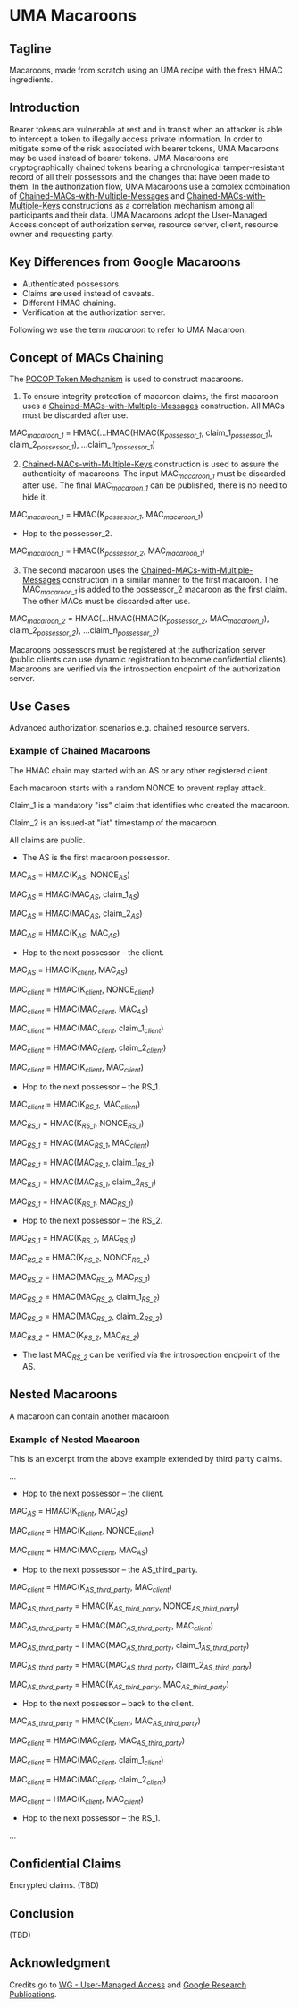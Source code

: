 # UMA Macaroons

## Tagline

Macaroons, made from scratch using an UMA recipe with the fresh HMAC ingredients.

## Introduction

Bearer tokens are vulnerable at rest and in transit when an attacker is able to intercept a token to illegally access private information. In order to mitigate some of the risk associated with bearer tokens, UMA Macaroons may be used instead of bearer tokens. UMA Macaroons are cryptographically chained tokens bearing a chronological tamper-resistant record of all their possessors and the changes that have been made to them. In the authorization flow, UMA Macaroons use a complex combination of [Chained-MACs-with-Multiple-Messages][4] and [Chained-MACs-with-Multiple-Keys][5] constructions as a correlation mechanism among all participants and their data. UMA Macaroons adopt the User-Managed Access concept of authorization server, resource server, client, resource owner and requesting party.

## Key Differences from Google Macaroons

* Authenticated possessors.
* Claims are used instead of caveats.
* Different HMAC chaining.
* Verification at the authorization server.

Following we use the term *macaroon* to refer to UMA Macaroon.

## Concept of MACs Chaining

The [POCOP Token Mechanism][6] is used to construct macaroons.

1. To ensure integrity protection of macaroon claims, the first macaroon uses a [Chained-MACs-with-Multiple-Messages][4] construction. All MACs must be discarded after use.

MAC<sub><i>macaroon_1</i></sub> = HMAC(...HMAC(HMAC(K<sub><i>possessor_1</i></sub>, claim_1<sub><i>possessor_1</i></sub>), claim_2<sub><i>possessor_1</i></sub>), ...claim_n<sub><i>possessor_1</i></sub>)

2. [Chained-MACs-with-Multiple-Keys][5] construction is used to assure the authenticity of macaroons. The input MAC<sub><i>macaroon_1</i></sub> must be discarded after use. The final MAC<sub><i>macaroon_1</i></sub> can be published, there is no need to hide it.

MAC<sub><i>macaroon_1</i></sub> = HMAC(K<sub><i>possessor_1</i></sub>, MAC<sub><i>macaroon_1</i></sub>)

- Hop to the possessor_2.

MAC<sub><i>macaroon_1</i></sub> = HMAC(K<sub><i>possessor_2</i></sub>, MAC<sub><i>macaroon_1</i></sub>)

3. The second macaroon uses the [Chained-MACs-with-Multiple-Messages][4] construction in a similar manner to the first macaroon. The MAC<sub><i>macaroon_1</i></sub> is added to the possessor_2 macaroon as the first claim. The other MACs must be discarded after use.

MAC<sub><i>macaroon_2</i></sub> = HMAC(...HMAC(HMAC(K<sub><i>possessor_2</i></sub>, MAC<sub><i>macaroon_1</i></sub>), claim_2<sub><i>possessor_2</i></sub>), ...claim_n<sub><i>possessor_2</i></sub>)

Macaroons possessors must be registered at the authorization server (public clients can use dynamic registration to become confidential clients). Macaroons are verified via the introspection endpoint of the authorization server.

## Use Cases

Advanced authorization scenarios e.g. chained resource servers.

### Example of Chained Macaroons


The HMAC chain may started with an AS or any other registered client.

Each macaroon starts with a random NONCE to prevent replay attack.

Claim_1 is a mandatory "iss" claim that identifies who created the macaroon.

Claim_2 is an issued-at "iat" timestamp of the macaroon.

All claims are public.

- The AS is the first macaroon possessor.

MAC<sub><i>AS</i></sub> = HMAC(K<sub><i>AS</i></sub>, NONCE<sub><i>AS</i></sub>)

MAC<sub><i>AS</i></sub> = HMAC(MAC<sub><i>AS</i></sub>, claim_1<sub><i>AS</i></sub>)

MAC<sub><i>AS</i></sub> = HMAC(MAC<sub><i>AS</i></sub>, claim_2<sub><i>AS</i></sub>)

MAC<sub><i>AS</i></sub> = HMAC(K<sub><i>AS</i></sub>, MAC<sub><i>AS</i></sub>)

- Hop to the next possessor – the client.

MAC<sub><i>AS</i></sub> = HMAC(K<sub><i>client</i></sub>, MAC<sub><i>AS</i></sub>)

MAC<sub><i>client</i></sub> = HMAC(K<sub><i>client</i></sub>, NONCE<sub><i>client</i></sub>)

MAC<sub><i>client</i></sub> = HMAC(MAC<sub><i>client</i></sub>, MAC<sub><i>AS</i></sub>)

MAC<sub><i>client</i></sub> = HMAC(MAC<sub><i>client</i></sub>, claim_1<sub><i>client</i></sub>)

MAC<sub><i>client</i></sub> = HMAC(MAC<sub><i>client</i></sub>, claim_2<sub><i>client</i></sub>)

MAC<sub><i>client</i></sub> = HMAC(K<sub><i>client</i></sub>, MAC<sub><i>client</i></sub>)

- Hop to the next possessor – the RS_1.

MAC<sub><i>client</i></sub> = HMAC(K<sub><i>RS_1</i></sub>, MAC<sub><i>client</i></sub>)

MAC<sub><i>RS_1</i></sub> = HMAC(K<sub><i>RS_1</i></sub>, NONCE<sub><i>RS_1</i></sub>)

MAC<sub><i>RS_1</i></sub> = HMAC(MAC<sub><i>RS_1</i></sub>, MAC<sub><i>client</i></sub>)

MAC<sub><i>RS_1</i></sub> = HMAC(MAC<sub><i>RS_1</i></sub>, claim_1<sub><i>RS_1</i></sub>)

MAC<sub><i>RS_1</i></sub> = HMAC(MAC<sub><i>RS_1</i></sub>, claim_2<sub><i>RS_1</i></sub>)

MAC<sub><i>RS_1</i></sub> = HMAC(K<sub><i>RS_1</i></sub>, MAC<sub><i>RS_1</i></sub>)

- Hop to the next possessor – the RS_2.

MAC<sub><i>RS_1</i></sub> = HMAC(K<sub><i>RS_2</i></sub>, MAC<sub><i>RS_1</i></sub>)

MAC<sub><i>RS_2</i></sub> = HMAC(K<sub><i>RS_2</i></sub>, NONCE<sub><i>RS_2</i></sub>)

MAC<sub><i>RS_2</i></sub> = HMAC(MAC<sub><i>RS_2</i></sub>, MAC<sub><i>RS_1</i></sub>)

MAC<sub><i>RS_2</i></sub> = HMAC(MAC<sub><i>RS_2</i></sub>, claim_1<sub><i>RS_2</i></sub>)

MAC<sub><i>RS_2</i></sub> = HMAC(MAC<sub><i>RS_2</i></sub>, claim_2<sub><i>RS_2</i></sub>)

MAC<sub><i>RS_2</i></sub> = HMAC(K<sub><i>RS_2</i></sub>, MAC<sub><i>RS_2</i></sub>)

- The last MAC<sub><i>RS_2</i></sub> can be verified via the introspection endpoint of the AS.


## Nested Macaroons

A macaroon can contain another macaroon.

### Example of Nested Macaroon

This is an excerpt from the above example extended by third party claims.

...

- Hop to the next possessor – the client.

MAC<sub><i>AS</i></sub> = HMAC(K<sub><i>client</i></sub>, MAC<sub><i>AS</i></sub>)

MAC<sub><i>client</i></sub> = HMAC(K<sub><i>client</i></sub>, NONCE<sub><i>client</i></sub>)

MAC<sub><i>client</i></sub> = HMAC(MAC<sub><i>client</i></sub>, MAC<sub><i>AS</i></sub>)

- Hop to the next possessor – the AS_third_party.

MAC<sub><i>client</i></sub> = HMAC(K<sub><i>AS_third_party</i></sub>, MAC<sub><i>client</i></sub>)

MAC<sub><i>AS_third_party</i></sub> = HMAC(K<sub><i>AS_third_party</i></sub>, NONCE<sub><i>AS_third_party</i></sub>)

MAC<sub><i>AS_third_party</i></sub> = HMAC(MAC<sub><i>AS_third_party</i></sub>, MAC<sub><i>client</i></sub>)

MAC<sub><i>AS_third_party</i></sub> = HMAC(MAC<sub><i>AS_third_party</i></sub>, claim_1<sub><i>AS_third_party</i></sub>)

MAC<sub><i>AS_third_party</i></sub> = HMAC(MAC<sub><i>AS_third_party</i></sub>, claim_2<sub><i>AS_third_party</i></sub>)

MAC<sub><i>AS_third_party</i></sub> = HMAC(K<sub><i>AS_third_party</i></sub>, MAC<sub><i>AS_third_party</i></sub>)

- Hop to the next possessor – back to the client.

MAC<sub><i>AS_third_party</i></sub> = HMAC(K<sub><i>client</i></sub>, MAC<sub><i>AS_third_party</i></sub>)

MAC<sub><i>client</i></sub> = HMAC(MAC<sub><i>client</i></sub>, MAC<sub><i>AS_third_party</i></sub>)

MAC<sub><i>client</i></sub> = HMAC(MAC<sub><i>client</i></sub>, claim_1<sub><i>client</i></sub>)

MAC<sub><i>client</i></sub> = HMAC(MAC<sub><i>client</i></sub>, claim_2<sub><i>client</i></sub>)

MAC<sub><i>client</i></sub> = HMAC(K<sub><i>client</i></sub>, MAC<sub><i>client</i></sub>)

- Hop to the next possessor – the RS_1.

...

## Confidential Claims

Encrypted claims. (TBD)

## Conclusion

(TBD)

## Acknowledgment

Credits go to [WG - User-Managed Access][1] and [Google Research Publications][2].

[1]: https://kantarainitiative.org/confluence/display/uma/Home
[2]: https://research.google/pubs/pub41892/
[3]: https://github.com/umalabs/uma-pocop-tokens
[4]: https://github.com/umalabs/uma-pocop-tokens#chained-macs-with-multiple-messages
[5]: https://github.com/umalabs/uma-pocop-tokens#chained-macs-with-multiple-keys
[6]: https://github.com/umalabs/uma-pocop-tokens#pocop-token-mechanism
